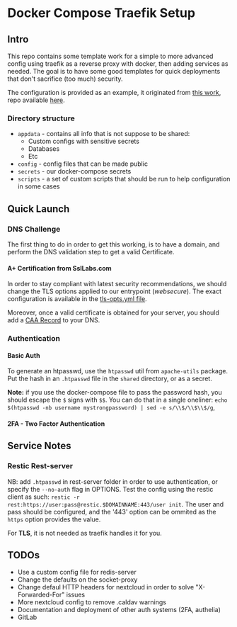 # Docker Compose Traefik Setup

## Intro

This repo contains some template work for a simple to more advanced config using traefik as a reverse proxy with docker, then adding services as needed. The goal is to have some good templates for quick deployments that don't sacrifice (too much) security.

The configuration is provided as an example, it originated from [this work](https://www.smarthomebeginner.com/traefik-2-docker-tutorial/#Traefik_2_Configuration), repo available [here](https://github.com/htpcBeginner/docker-traefik).

### Directory structure

* `appdata` - contains all info that is not suppose to be shared: 
    - Custom configs with sensitive secrets
    - Databases
    - Etc
* `config` - config files that can be made public
* `secrets` - our docker-compose secrets
* `scripts` - a set of custom scripts that should be run to help configuration in some cases

## Quick Launch

### DNS Challenge

The first thing to do in order to get this working, is to have a domain, and perform the DNS validation step to get a valid Certificate.
#### A+ Certification from SslLabs.com

In order to stay compliant with latest security recommendations, we should change the TLS options applied to our entrypoint (*websecure*). The exact configuration is available in the [tls-opts.yml file](./config/traefik2/rules/tls-opts.yml).

Moreover, once a valid certificate is obtained for your server, you should add a [CAA Record](https://letsencrypt.org/docs/caa/) to your DNS.

### Authentication

#### Basic Auth

To generate an htpasswd, use the `htpasswd` util from `apache-utils` package.
Put the hash in an `.htpasswd` file in the `shared` directory, or as a secret.

**Note:** if you use the docker-compose file to pass the password hash, you should escape the `$` signs with `$$`. You can do that in a single oneliner: `echo $(htpasswd -nb username mystrongpassword) | sed -e s/\\$/\\$\\$/g`,

#### 2FA - Two Factor Authentication


## Service Notes
### Restic Rest-server

NB: add `.htpasswd` in rest-server folder in order to use authentication, or specify the `--no-auth` flag in OPTIONS.
Test the config using the restic client as such: `restic -r rest:https://user:pass@restic.$DOMAINNAME:443/user init`. The user and pass should be configured, and the '443' option can be ommited as the `https` option provides the value.

For **TLS**, it is not needed as traefik handles it for you.

## TODOs

- Use a custom config file for redis-server
- Change the defaults on the socket-proxy
- Change defaul HTTP headers for nextcloud in order to solve "X-Forwarded-For" issues
- More nextcloud config to remove .caldav warnings
- Documentation and deployment of other auth systems (2FA, authelia)
- GitLab 